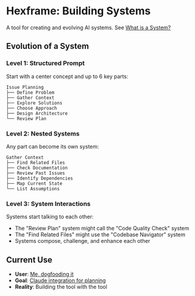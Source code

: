 # Hexframe: Building Systems

A tool for creating and evolving AI systems. See [What is a System?](./src/app/SYSTEM.md)

## Evolution of a System

### Level 1: Structured Prompt
Start with a center concept and up to 6 key parts:
```
Issue Planning
├── Define Problem
├── Gather Context  
├── Explore Solutions
├── Choose Approach
├── Design Architecture
└── Review Plan
```

### Level 2: Nested Systems
Any part can become its own system:
```
Gather Context
├── Find Related Files
├── Check Documentation
├── Review Past Issues
├── Identify Dependencies
├── Map Current State
└── List Assumptions
```

### Level 3: System Interactions
Systems start talking to each other:
- The "Review Plan" system might call the "Code Quality Check" system
- The "Find Related Files" might use the "Codebase Navigator" system
- Systems compose, challenge, and enhance each other

## Current Use
- **User**: [Me, dogfooding it](./USER.md)
- **Goal**: [Claude integration for planning](./GOAL.md)
- **Reality**: Building the tool with the tool
